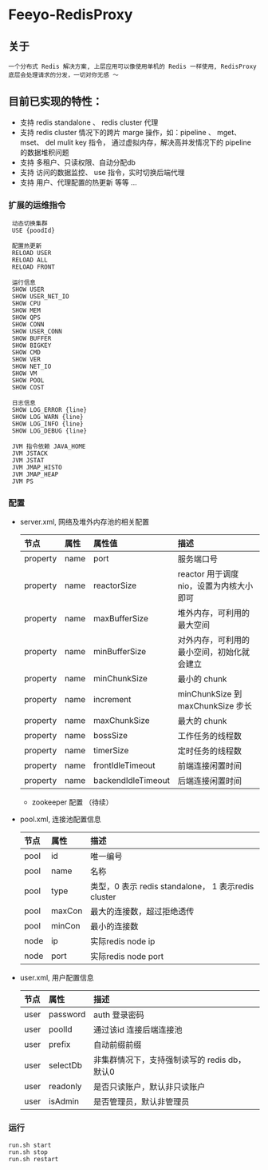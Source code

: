# Feeyo-RedisProxy

## 关于
 	一个分布式 Redis 解决方案, 上层应用可以像使用单机的 Redis 一样使用, RedisProxy 底层会处理请求的分发，一切对你无感 ～

## 目前已实现的特性：
*  支持 redis standalone 、 redis cluster 代理
*  支持 redis cluster 情况下的跨片 marge 操作，如：pipeline 、 mget、 mset、 del mulit key 指令， 通过虚拟内存，解决高并发情况下的 pipeline 的数据堆积问题
*  支持 多租户、只读权限、自动分配db 
*  支持 访问的数据监控、 use 指令，实时切换后端代理
*  支持 用户、代理配置的热更新 等等 ...

### 扩展的运维指令
	
	 动态切换集群
	 USE {poodId}
	 
	 配置热更新
	 RELOAD USER
	 RELOAD ALL
	 RELOAD FRONT
	 
	 运行信息
	 SHOW USER
	 SHOW USER_NET_IO 
	 SHOW CPU
	 SHOW MEM
	 SHOW QPS
	 SHOW CONN
	 SHOW USER_CONN
	 SHOW BUFFER
	 SHOW BIGKEY
	 SHOW CMD
	 SHOW VER
	 SHOW NET_IO
	 SHOW VM
	 SHOW POOL
	 SHOW COST
	 
	 日志信息
	 SHOW LOG_ERROR {line}
	 SHOW LOG_WARN {line}
	 SHOW LOG_INFO {line}
	 SHOW LOG_DEBUG {line}
	 
	 JVM 指令依赖 JAVA_HOME 
	 JVM JSTACK
	 JVM JSTAT
	 JVM JMAP_HISTO
	 JVM JMAP_HEAP
	 JVM PS

### 配置

- server.xml, 网络及堆外内存池的相关配置
  
  	| 节点        | 属性      	 | 属性值 		  	 |  描述 						 		|
	| :--------  | :----------   | :-------------    | :---------------------------  		|
	| property   | name	    	 | port  		  	 |  服务端口号      				 		|
	| property   | name	    	 | reactorSize    	 |  reactor 用于调度nio，设置为内核大小即可  	|
	| property   | name	    	 | maxBufferSize  	 |  堆外内存，可利用的最大空间      			|
	| property   | name	    	 | minBufferSize  	 |  对外内存，可利用的最小空间，初始化就会建立   |
	| property   | name	    	 | minChunkSize   	 |  最小的 chunk      					|
	| property   | name	    	 | increment  	  	 |  minChunkSize 到 maxChunkSize 步长		|
	| property   | name	    	 | maxChunkSize	     |  最大的 chunk       					|
	| property   | name	    	 | bossSize  	  	 |  工作任务的线程数      					|
	| property   | name	    	 | timerSize  	  	 |  定时任务的线程数      			    	|
	| property   | name	    	 | frontIdleTimeout	 |  前端连接闲置时间	      				|
	| property   | name	    	 | backendIdleTimeout|  后端连接闲置时间      					|
	

  - zookeeper 配置 （待续）


- pool.xml, 连接池配置信息
	
  	| 节点        | 属性    	|  描述 |
	| :--------  | :-----   | :-------------------------------------------------------- |
	| pool       | id      	|   唯一编号    												|
	| pool       | name     |   名称    													|
	| pool       | type    	|   类型，0 表示 redis standalone， 1 表示redis cluster    		|
	| pool       | maxCon   |   最大的连接数，超过拒绝透传    								|
	| pool       | minCon   |   最小的连接数   										 	|
	| node       | ip      	|   实际redis node ip   										|
	| node       | port     |   实际redis node port    									|
  
- user.xml, 用户配置信息
  
  	| 节点        | 属性    	|  描述 |
	| :--------  | :-----   | :-------------------------------------------- |
	| user       | password |   auth 登录密码    								|
	| user       | poolId   |   通过该id 连接后端连接池    						|
	| user       | prefix  	|   自动前缀前缀    								|
	| user       | selectDb |   非集群情况下，支持强制读写的 redis db， 默认0    	|
	| user       | readonly |   是否只读账户，默认非只读账户   					|
	| user       | isAdmin  |   是否管理员，默认非管理员   						|
  
### 运行
	run.sh start
	run.sh stop
	run.sh restart
	
	